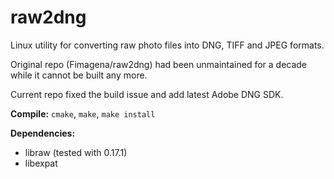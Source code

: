 # raw2dng
Linux utility for converting raw photo files into DNG, TIFF and JPEG formats.

Original repo (Fimagena/raw2dng) had been unmaintained for a decade while it cannot be built any more.

Current repo fixed the build issue and add latest Adobe DNG SDK.

**Compile:** `cmake`, `make`, `make install`

**Dependencies:**
 - libraw (tested with 0.17.1)
 - libexpat

